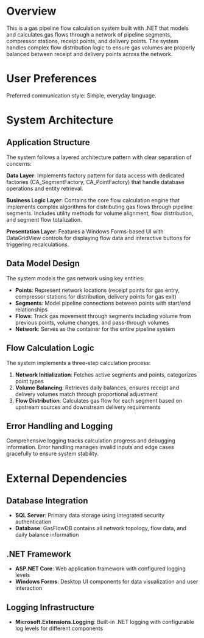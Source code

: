 # Overview

This is a gas pipeline flow calculation system built with .NET that models and calculates gas flows through a network of pipeline segments, compressor stations, receipt points, and delivery points. The system handles complex flow distribution logic to ensure gas volumes are properly balanced between receipt and delivery points across the network.

# User Preferences

Preferred communication style: Simple, everyday language.

# System Architecture

## Application Structure
The system follows a layered architecture pattern with clear separation of concerns:

**Data Layer**: Implements factory pattern for data access with dedicated factories (CA_SegmentFactory, CA_PointFactory) that handle database operations and entity retrieval.

**Business Logic Layer**: Contains the core flow calculation engine that implements complex algorithms for distributing gas flows through pipeline segments. Includes utility methods for volume alignment, flow distribution, and segment flow totalization.

**Presentation Layer**: Features a Windows Forms-based UI with DataGridView controls for displaying flow data and interactive buttons for triggering recalculations.

## Data Model Design
The system models the gas network using key entities:

- **Points**: Represent network locations (receipt points for gas entry, compressor stations for distribution, delivery points for gas exit)
- **Segments**: Model pipeline connections between points with start/end relationships
- **Flows**: Track gas movement through segments including volume from previous points, volume changes, and pass-through volumes
- **Network**: Serves as the container for the entire pipeline system

## Flow Calculation Logic
The system implements a three-step calculation process:

1. **Network Initialization**: Fetches active segments and points, categorizes point types
2. **Volume Balancing**: Retrieves daily balances, ensures receipt and delivery volumes match through proportional adjustment
3. **Flow Distribution**: Calculates gas flow for each segment based on upstream sources and downstream delivery requirements

## Error Handling and Logging
Comprehensive logging tracks calculation progress and debugging information. Error handling manages invalid inputs and edge cases gracefully to ensure system stability.

# External Dependencies

## Database Integration
- **SQL Server**: Primary data storage using integrated security authentication
- **Database**: GasFlowDB contains all network topology, flow data, and daily balance information

## .NET Framework
- **ASP.NET Core**: Web application framework with configured logging levels
- **Windows Forms**: Desktop UI components for data visualization and user interaction

## Logging Infrastructure
- **Microsoft.Extensions.Logging**: Built-in .NET logging with configurable log levels for different components